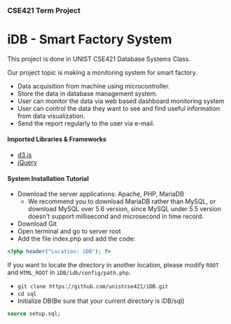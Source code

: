 ### CSE421 Term Project
# iDB - Smart Factory System

This project is done in UNIST CSE421 Database Systems Class.

Our project topic is making a monitoring system for smart factory.
- Data acquisition from machine using microcontroller.
- Store the data in database management system.
- User can monitor the data via web based dashboard monitoring system
- User can control the data they want to see and find useful information from data visualization.
- Send the report regularly to the user via e-mail.

#### Imported Libraries & Frameworks
- [d3.js](https://d3js.org)
- [jQuery](https://jquery.com/)

#### System Installation Tutorial
- Download the server applications: Apache, PHP, MariaDB
    - We recommend you to download MariaDB rather than MySQL, or download MySQL over 5.6 version, since MySQL under 5.5 version doesn't support millisecond and microsecond in time record.
- Download Git
- Open terminal and go to server root
- Add the file index.php and add the code:
```php
<?php header("Location: iDB"); ?>
```
If you want to locate the directory in another location, please modify ```ROOT``` and ```HTML_ROOT``` in ```iDB/idb/config/path.php```.
- ```git clone https://github.com/unistcse421/iDB.git```
- ```cd sql```
- Initialize DB(Be sure that your current directory is iDB/sql)
```sql
source setup.sql;
```
